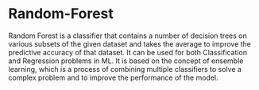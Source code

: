 # Random-Forest
Random Forest is a classifier that contains a number of decision trees on various subsets of the given dataset and takes the average to improve the predictive accuracy of that dataset. It can be used for both Classification and Regression problems in ML. It is based on the concept of ensemble learning, which is a process of combining multiple classifiers to solve a complex problem and to improve the performance of the model.

